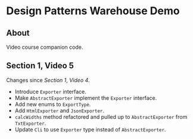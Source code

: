 # Design Patterns Warehouse Demo

## About

Video course companion code.

## Section 1, Video 5

Changes since _Section 1_, _Video 4_.

* Introduce `Exporter` interface.
* Make `AbstractExporter` implement the `Exporter` interface.
* Add new enums to `ExportType`.
* Add `HtmlExporter` and `JsonExporter`.
* `calcWidths` method refactored and pulled up to `AbstractExporter` from `TxtExporter`.
* Update `Cli` to use `Exporter` type instead of `AbstractExporter`.
